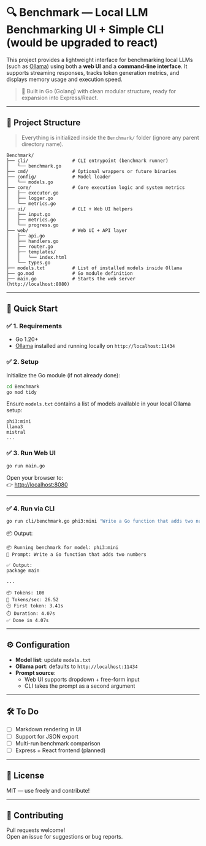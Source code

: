 # 🔍 Benchmark — Local LLM Benchmarking UI + Simple CLI (would be upgraded to react)

This project provides a lightweight interface for benchmarking local LLMs (such as [Ollama](https://ollama.com)) using both a **web UI** and a **command-line interface**. It supports streaming responses, tracks token generation metrics, and displays memory usage and execution speed.

> 🧠 Built in Go (Golang) with clean modular structure, ready for expansion into Express/React.

---

## 📁 Project Structure

> Everything is initialized inside the `Benchmark/` folder (ignore any parent directory name).

```
Benchmark/
├── cli/                # CLI entrypoint (benchmark runner)
│   └── benchmark.go
├── cmd/                # Optional wrappers or future binaries
├── config/             # Model loader
│   └── models.go
├── core/               # Core execution logic and system metrics
│   ├── executor.go
│   ├── logger.go
│   └── metrics.go
├── ui/                 # CLI + Web UI helpers
│   ├── input.go
│   ├── metrics.go
│   └── progress.go
├── web/                # Web UI + API layer
│   ├── api.go
│   ├── handlers.go
│   ├── router.go
│   ├── templates/
│   │   └── index.html
│   └── types.go
├── models.txt          # List of installed models inside Ollama
├── go.mod              # Go module definition
├── main.go             # Starts the web server (http://localhost:8080)
```

---

## 🚀 Quick Start

### ✅ 1. Requirements
- Go 1.20+
- [Ollama](https://ollama.com) installed and running locally on `http://localhost:11434`

### ✅ 2. Setup

Initialize the Go module (if not already done):

```bash
cd Benchmark
go mod tidy
```

Ensure `models.txt` contains a list of models available in your local Ollama setup:

```
phi3:mini
llama3
mistral
...
```

### ✅ 3. Run Web UI

```bash
go run main.go
```

Open your browser to:  
👉 [http://localhost:8080](http://localhost:8080)

---

### ✅ 4. Run via CLI

```bash
go run cli/benchmark.go phi3:mini "Write a Go function that adds two numbers"
```

📦 Output:

```
📦 Running benchmark for model: phi3:mini
🧠 Prompt: Write a Go function that adds two numbers

✅ Output:
package main

...

📦 Tokens: 108
🚀 Tokens/sec: 26.52
🕒 First token: 3.41s
⏱️ Duration: 4.07s
✅ Done in 4.07s
```

---

## ⚙️ Configuration

- **Model list**: update `models.txt`
- **Ollama port**: defaults to `http://localhost:11434`
- **Prompt source**:
  - Web UI supports dropdown + free-form input
  - CLI takes the prompt as a second argument

---

## 🛠️ To Do

- [ ] Markdown rendering in UI
- [ ] Support for JSON export
- [ ] Multi-run benchmark comparison
- [ ] Express + React frontend (planned)

---

## 📄 License

MIT — use freely and contribute!

---

## 🤝 Contributing

Pull requests welcome!  
Open an issue for suggestions or bug reports.
